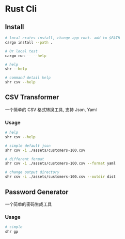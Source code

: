 # Rust Cli

## Install

```sh
# local crates install, change app root. add to $PATH
cargo install --path .

# Or local test
cargo run -- --help

# help
shr --help

# command detail help
shr csv --help

```

## CSV Transformer

一个简单的 CSV 格式转换工具, 支持 Json, Yaml

### Usage

```sh
# help
shr csv --help

# simple default json
shr csv -i ./assets/customers-100.csv

# different format
shr csv -i ./assets/customers-100.csv --format yaml

# change output directory
shr csv -i ./assets/customers-100.csv --outdir dist

```

## Password Generator

一个简单的密码生成工具

### Usage

```sh
# simple
shr gp

```
